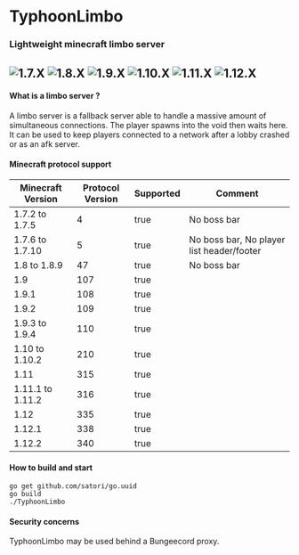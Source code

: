 # TyphoonLimbo
### Lightweight minecraft limbo server

![1.7.X](https://img.shields.io/badge/1.7.X-ready-brightgreen.svg "1.7.X")
![1.8.X](https://img.shields.io/badge/1.8.X-ready-brightgreen.svg "1.8.X")
![1.9.X](https://img.shields.io/badge/1.9.X-ready-brightgreen.svg "1.9.X")
![1.10.X](https://img.shields.io/badge/1.10.X-ready-brightgreen.svg "1.10.X")
![1.11.X](https://img.shields.io/badge/1.11.X-ready-brightgreen.svg "1.11.X")
![1.12.X](https://img.shields.io/badge/1.12.X-ready-brightgreen.svg "1.12.X")
----
#### What is a limbo server ?
A limbo server is a fallback server able to handle a massive amount of simultaneous connections. The player spawns into the void then waits here. It can be used to keep players connected to a network after a lobby crashed or as an afk server.

#### Minecraft protocol support

| Minecraft Version | Protocol Version | Supported | Comment                                   |
|-------------------|------------------|-----------|-------------------------------------------|
| 1.7.2 to 1.7.5    | 4                | true      | No boss bar                               |
| 1.7.6 to 1.7.10   | 5                | true      | No boss bar, No player list header/footer |
| 1.8 to 1.8.9      | 47               | true      | No boss bar                               |
| 1.9               | 107              | true      |                                           |
| 1.9.1             | 108              | true      |                                           |
| 1.9.2             | 109              | true      |                                           |
| 1.9.3 to 1.9.4    | 110              | true      |                                           |
| 1.10 to 1.10.2    | 210              | true      |                                           |
| 1.11              | 315              | true      |                                           |
| 1.11.1 to 1.11.2  | 316              | true      |                                           |
| 1.12              | 335              | true      |                                           |
| 1.12.1            | 338              | true      |                                           |
| 1.12.2            | 340              | true      |                                           |

#### How to build and start
```shell
go get github.com/satori/go.uuid
go build
./TyphoonLimbo
```

#### Security concerns
TyphoonLimbo may be used behind a Bungeecord proxy.
